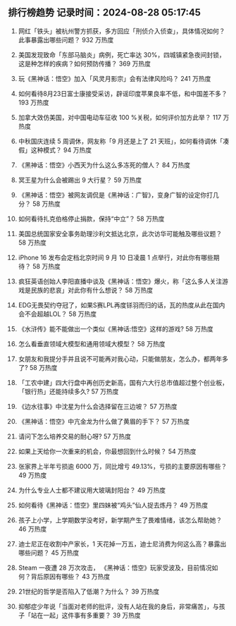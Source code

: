 
## 排行榜趋势 记录时间：2024-08-28 05:17:45
  
  1. 网红「铁头」被杭州警方抓获，多方回应「刑侦介入侦查」，具体情况如何？此事暴露出哪些问题？ 932 万热度
    
  2. 美国发现致命「东部马脑炎」病例，死亡率达 30%，四城镇紧急夜间封锁，这是种怎样的疾病？如何预防传播？ 369 万热度
    
  3. 玩《黑神话：悟空》加入「风灵月影宗」会有法律风险吗？ 241 万热度
    
  4. 如何看待8月23日富士康接受采访，辟谣印度苹果良率不低，和中国差不多？ 193 万热度
    
  5. 加拿大效仿美国，对中国电动车征收 100 %关税，如何评价加方此举？ 117 万热度
    
  6. 中秋国庆连续 5 周调休，网友称「9 月还是上了 21 天班」，如何看待调休「凑假」这种模式？ 94 万热度
    
  7. 《黑神话：悟空》小西天为什么这么多冻死的僧人？ 84 万热度
    
  8. 冥王星为什么会被踢出 9 大行星？ 59 万热度
    
  9. 《黑神话：悟空》被网友调侃是《黑神话：广智》，变身广智的设定你打几分？ 58 万热度
    
  10. 如何看待扎克伯格停止捐款，保持“中立”？ 58 万热度
    
  11. 美国总统国家安全事务助理沙利文抵达北京，此次访华可能触及哪些议题？ 58 万热度
    
  12. iPhone 16 发布会定档北京时间 9 月 10 日凌晨 1 点举行，对此你有哪些期待？ 58 万热度
    
  13. 疯狂英语创始人李阳直播中谈及《黑神话：悟空》爆火，称「这么多人关注游戏是民族的悲哀」对此你有什么想说？ 58 万热度
    
  14. EDG无畏契约夺冠了，如果S赛LPL再度铩羽而归的话，瓦的热度从此在国内会不会超越LOL？ 58 万热度
    
  15. 《水浒传》能不能做出一个类似《黑神话:悟空》这样的游戏? 58 万热度
    
  16. 怎么看垂直领域大模型和通用领域大模型？ 58 万热度
    
  17. 女朋友和我提分手并且说不可能再对我心动，只能做朋友，怎么办，都两年多了? 58 万热度
    
  18. 「工农中建」四大行盘中再创历史新高，国有六大行总市值超过整个创业板，「银行热」还能持续多久? 57 万热度
    
  19. 《边水往事》中沈星为什么会选择留在三边坡？ 57 万热度
    
  20. 《黑神话：悟空》中亢金龙为什么做了黄眉的手下？ 57 万热度
    
  21. 请问下怎么培养交易的耐心呀? 57 万热度
    
  22. 如果上天给你一次重来的机会，你最想回到什么时候？ 54 万热度
    
  23. 张家界上半年亏损逾 6000 万，同比增亏 49.13%，亏损的主要原因有哪些？ 49 万热度
    
  24. 为什么专业人士都不建议用大玻璃封阳台？ 49 万热度
    
  25. 如何看待《黑神话：悟空》里四妹被“鸡头”仙人捉去炼丹？ 49 万热度
    
  26. 孩子上小学，上学期数学没考好，新学期产生了畏难情绪，该怎么帮助她？ 46 万热度
    
  27. 迪士尼正在收割中产家长，1 天花掉一万五，迪士尼消费为何这么高？暴露出哪些问题？ 45 万热度
    
  28. Steam 一夜遭 28 万次攻击， 《黑神话：悟空》玩家受波及，目前情况如何？背后原因有哪些？ 43 万热度
    
  29. 21世纪的哲学是否陷入了低潮？为什么？ 39 万热度
    
  30. 抑郁症少年说「当面对老师的批评，没有人站在我的身后，非常痛苦」，与孩子「站在一起」这件事有多重要？ 39 万热度
    